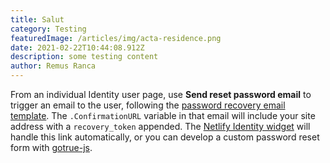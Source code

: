 ```yaml
---
title: Salut
category: Testing
featuredImage: /articles/img/acta-residence.png
date: 2021-02-22T10:44:08.912Z
description: some testing content
author: Remus Ranca
---
```

<!--StartFragment-->

From an individual Identity user page, use **Send reset password email** to trigger an email to the user, following the [password recovery email template](https://docs.netlify.com/visitor-access/identity/identity-generated-emails/#password-recovery). The `.ConfirmationURL` variable in that email will include your site address with a `recovery_token` appended. The [Netlify Identity widget](https://github.com/netlify/netlify-identity-widget) will handle this link automatically, or you can develop a custom password reset form with [gotrue-js](https://github.com/netlify/gotrue-js).

## <!--EndFragment-->